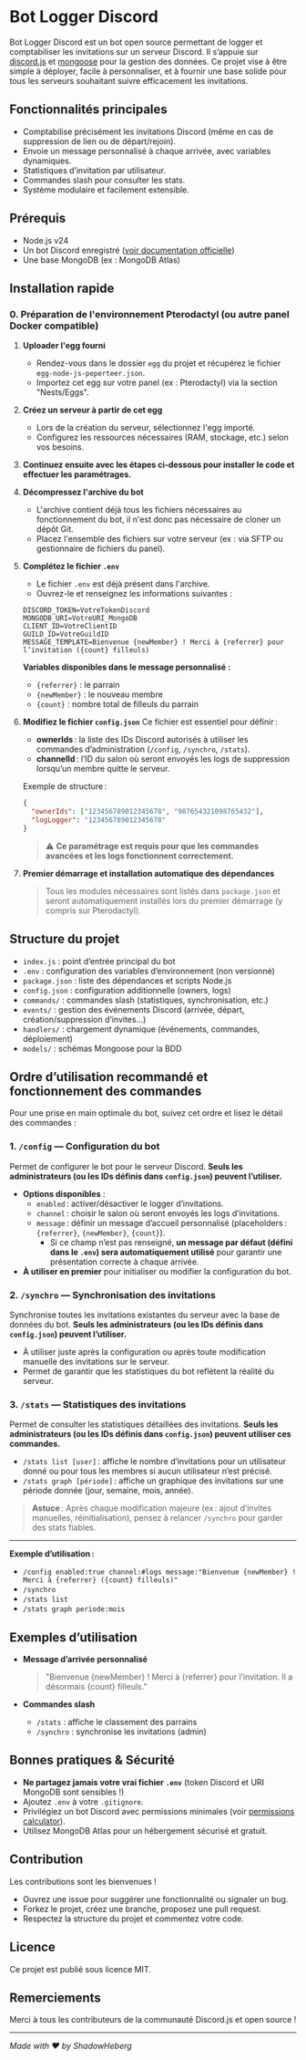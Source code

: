 # Bot Logger Discord

Bot Logger Discord est un bot open source permettant de logger et comptabiliser les invitations sur un serveur Discord. Il s’appuie sur [discord.js](https://discord.js.org/) et [mongoose](https://mongoosejs.com/) pour la gestion des données. Ce projet vise à être simple à déployer, facile à personnaliser, et à fournir une base solide pour tous les serveurs souhaitant suivre efficacement les invitations.

## Fonctionnalités principales

- Comptabilise précisément les invitations Discord (même en cas de suppression de lien ou de départ/rejoin).
- Envoie un message personnalisé à chaque arrivée, avec variables dynamiques.
- Statistiques d’invitation par utilisateur.
- Commandes slash pour consulter les stats.
- Système modulaire et facilement extensible.

## Prérequis

- Node.js v24
- Un bot Discord enregistré ([voir documentation officielle](https://discord.com/developers/applications))
- Une base MongoDB (ex : MongoDB Atlas)

## Installation rapide

### 0. **Préparation de l'environnement Pterodactyl (ou autre panel Docker compatible)**
1. **Uploader l'egg fourni**
   - Rendez-vous dans le dossier `egg` du projet et récupérez le fichier `egg-node-js-peperteer.json`.
   - Importez cet egg sur votre panel (ex : Pterodactyl) via la section "Nests/Eggs".
2. **Créez un serveur à partir de cet egg**
   - Lors de la création du serveur, sélectionnez l'egg importé.
   - Configurez les ressources nécessaires (RAM, stockage, etc.) selon vos besoins.
3. **Continuez ensuite avec les étapes ci-dessous pour installer le code et effectuer les paramétrages.**


1. **Décompressez l'archive du bot**
   - L'archive contient déjà tous les fichiers nécessaires au fonctionnement du bot, il n'est donc pas nécessaire de cloner un dépôt Git.
   - Placez l'ensemble des fichiers sur votre serveur (ex : via SFTP ou gestionnaire de fichiers du panel).

2. **Complétez le fichier `.env`**
   - Le fichier `.env` est déjà présent dans l'archive.
   - Ouvrez-le et renseignez les informations suivantes :
   ```env
   DISCORD_TOKEN=VotreTokenDiscord
   MONGODB_URI=VotreURI_MongoDB
   CLIENT_ID=VotreClientID
   GUILD_ID=VotreGuildID
   MESSAGE_TEMPLATE=Bienvenue {newMember} ! Merci à {referrer} pour l’invitation ({count} filleuls)
   ```
   **Variables disponibles dans le message personnalisé :**
   - `{referrer}` : le parrain
   - `{newMember}` : le nouveau membre
   - `{count}` : nombre total de filleuls du parrain

3. **Modifiez le fichier `config.json`**
   Ce fichier est essentiel pour définir :
   - **ownerIds** : la liste des IDs Discord autorisés à utiliser les commandes d’administration (`/config`, `/synchro`, `/stats`).
   - **channelId** : l’ID du salon où seront envoyés les logs de suppression lorsqu’un membre quitte le serveur.

   Exemple de structure :
   ```json
   {
     "ownerIds": ["123456789012345678", "987654321098765432"],
     "logLogger": "123456789012345678"
   }
   ```
   > ⚠️ **Ce paramétrage est requis pour que les commandes avancées et les logs fonctionnent correctement.**

4. **Premier démarrage et installation automatique des dépendances**

   > Tous les modules nécessaires sont listés dans `package.json` et seront automatiquement installés lors du premier démarrage (y compris sur Pterodactyl).

## Structure du projet

- `index.js` : point d’entrée principal du bot
- `.env` : configuration des variables d’environnement (non versionné)
- `package.json` : liste des dépendances et scripts Node.js
- `config.json` : configuration additionnelle (owners, logs)
- `commands/` : commandes slash (statistiques, synchronisation, etc.)
- `events/` : gestion des événements Discord (arrivée, départ, création/suppression d’invites...)
- `handlers/` : chargement dynamique (événements, commandes, déploiement)
- `models/` : schémas Mongoose pour la BDD

## Ordre d’utilisation recommandé et fonctionnement des commandes

Pour une prise en main optimale du bot, suivez cet ordre et lisez le détail des commandes :

### 1. `/config` — Configuration du bot
Permet de configurer le bot pour le serveur Discord. **Seuls les administrateurs (ou les IDs définis dans `config.json`) peuvent l’utiliser.**
- **Options disponibles** :
  - `enabled` : activer/désactiver le logger d’invitations.
  - `channel` : choisir le salon où seront envoyés les logs d’invitations.
  - `message` : définir un message d’accueil personnalisé (placeholders : `{referrer}`, `{newMember}`, `{count}`).
    - Si ce champ n’est pas renseigné, **un message par défaut (défini dans le `.env`) sera automatiquement utilisé** pour garantir une présentation correcte à chaque arrivée.
- **À utiliser en premier** pour initialiser ou modifier la configuration du bot.

### 2. `/synchro` — Synchronisation des invitations
Synchronise toutes les invitations existantes du serveur avec la base de données du bot. **Seuls les administrateurs (ou les IDs définis dans `config.json`) peuvent l’utiliser.**
- À utiliser juste après la configuration ou après toute modification manuelle des invitations sur le serveur.
- Permet de garantir que les statistiques du bot reflètent la réalité du serveur.

### 3. `/stats` — Statistiques des invitations
Permet de consulter les statistiques détaillées des invitations. **Seuls les administrateurs (ou les IDs définis dans `config.json`) peuvent utiliser ces commandes.**
- `/stats list [user]` : affiche le nombre d’invitations pour un utilisateur donné ou pour tous les membres si aucun utilisateur n’est précisé.
- `/stats graph [période]` : affiche un graphique des invitations sur une période donnée (jour, semaine, mois, année).

> **Astuce** : Après chaque modification majeure (ex : ajout d’invites manuelles, réinitialisation), pensez à relancer `/synchro` pour garder des stats fiables.

---

**Exemple d’utilisation :**
- `/config enabled:true channel:#logs message:"Bienvenue {newMember} ! Merci à {referrer} ({count} filleuls)"`
- `/synchro`
- `/stats list`
- `/stats graph periode:mois`

## Exemples d’utilisation

- **Message d’arrivée personnalisé**
  > "Bienvenue {newMember} ! Merci à {referrer} pour l’invitation. Il a désormais {count} filleuls."

- **Commandes slash**
  - `/stats` : affiche le classement des parrains
  - `/synchro` : synchronise les invitations (admin)

## Bonnes pratiques & Sécurité

- **Ne partagez jamais votre vrai fichier `.env`** (token Discord et URI MongoDB sont sensibles !)
- Ajoutez `.env` à votre `.gitignore`.
- Privilégiez un bot Discord avec permissions minimales (voir [permissions calculator](https://discordapi.com/permissions.html)).
- Utilisez MongoDB Atlas pour un hébergement sécurisé et gratuit.

## Contribution

Les contributions sont les bienvenues !
- Ouvrez une issue pour suggérer une fonctionnalité ou signaler un bug.
- Forkez le projet, créez une branche, proposez une pull request.
- Respectez la structure du projet et commentez votre code.

## Licence

Ce projet est publié sous licence MIT.

## Remerciements

Merci à tous les contributeurs de la communauté Discord.js et open source !

---

*Made with ❤️ by ShadowHeberg*
